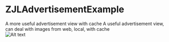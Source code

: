 # ZJLAdvertisementExample
A more useful advertisement view with cache
A useful advertisement view, can deal with images from web, local, with cache  
![Alt text](/advertisement.gif?raw=true "screen shot") 
